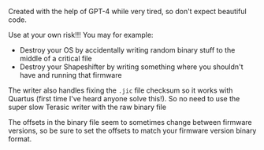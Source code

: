 Created with the help of GPT-4 while very tired, so don't expect beautiful code.

Use at your own risk!!! 
You may for example:
- Destroy your OS by accidentally writing random binary stuff to the middle of a critical file
- Destroy your Shapeshifter by writing something where you shouldn't have and running that firmware

The writer also handles fixing the `.jic` file checksum so it works with Quartus (first time I've heard anyone solve this!). So no need to use the super slow Terasic writer with the raw binary file

The offsets in the binary file seem to sometimes change between firmware versions, so be sure to set the offsets to match your firmware version binary format.
